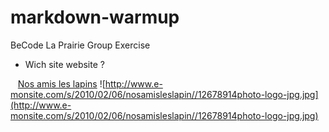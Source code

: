 # markdown-warmup
BeCode La Prairie Group Exercise

 - Wich site website ?
 
    [Nos amis les lapins](http://nosamisleslapin.e-monsite.com)
![http://www.e-monsite.com/s/2010/02/06/nosamisleslapin//12678914photo-logo-jpg.jpg](http://www.e-monsite.com/s/2010/02/06/nosamisleslapin//12678914photo-logo-jpg.jpg)

 
